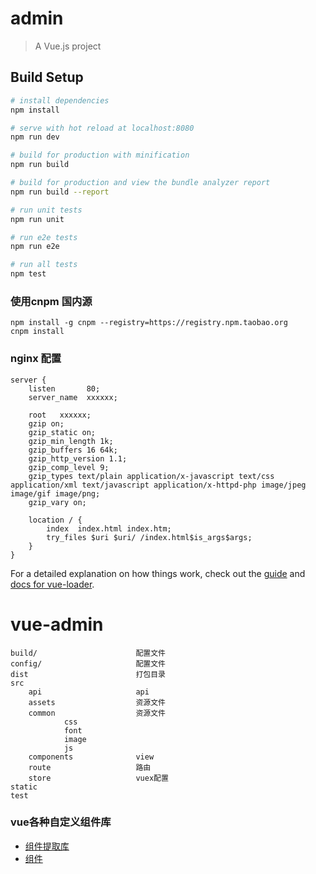 # admin

> A Vue.js project

## Build Setup

``` bash
# install dependencies
npm install

# serve with hot reload at localhost:8080
npm run dev

# build for production with minification
npm run build

# build for production and view the bundle analyzer report
npm run build --report

# run unit tests
npm run unit

# run e2e tests
npm run e2e

# run all tests
npm test
```

### 使用cnpm 国内源

~~~
npm install -g cnpm --registry=https://registry.npm.taobao.org
cnpm install
~~~

### nginx 配置

~~~
server {
    listen       80;
    server_name  xxxxxx;

    root   xxxxxx;
    gzip on;
    gzip_static on;
    gzip_min_length 1k;
    gzip_buffers 16 64k;
    gzip_http_version 1.1;
    gzip_comp_level 9;
    gzip_types text/plain application/x-javascript text/css application/xml text/javascript application/x-httpd-php image/jpeg image/gif image/png;
    gzip_vary on;
    
    location / {
        index  index.html index.htm;
        try_files $uri $uri/ /index.html$is_args$args;
    }
}
~~~

For a detailed explanation on how things work, check out the [guide](http://vuejs-templates.github.io/webpack/) and [docs for vue-loader](http://vuejs.github.io/vue-loader).
# vue-admin

```
build/						配置文件
config/						配置文件
dist						打包目录
src							
	api						api
	assets					资源文件
	common					资源文件
			css
			font
			image
			js
	components				view
	route					路由
	store					vuex配置
static
test
```

### vue各种自定义组件库

- [组件提取库](https://github.com/missxiaolin/vue-assembly)
- [组件](https://github.com/missxiaolin/vue-admin-base)
